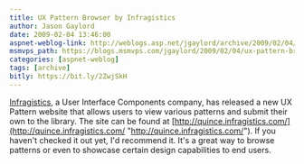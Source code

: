 ```yaml
---
title: UX Pattern Browser by Infragistics
author: Jason Gaylord
date: 2009-02-04 13:46:00
aspnet-weblog-link: http://weblogs.asp.net/jgaylord/archive/2009/02/04/ux-pattern-browser-by-infragistics.aspx
msmvps_path: https://blogs.msmvps.com/jgaylord/2009/02/04/ux-pattern-browser-by-infragistics/
categories: [aspnet-weblog]
tags: [archive]
bitly: https://bit.ly/2ZwjSkH
---
```


[Infragistics](http://www.infragistics.com/), a User Interface Components company, has released a new UX Pattern website that allows users to view various patterns and submit their own to the library. The site can be found at [http://quince.infragistics.com/](http://quince.infragistics.com/ "http://quince.infragistics.com/"). If you haven't checked it out yet, I'd recommend it. It's a great way to browse patterns or even to showcase certain design capabilities to end users.